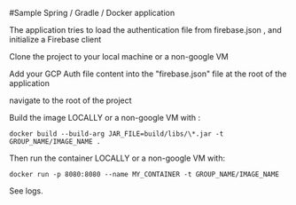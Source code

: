 #Sample Spring / Gradle / Docker application

The application tries to load the authentication file from firebase.json , and initialize a Firebase client

Clone the project to your local machine or a non-google VM

Add your GCP Auth file content into the "firebase.json" file at the root of the application

navigate to the root of the project

Build the image LOCALLY or a non-google VM with :

`docker build --build-arg JAR_FILE=build/libs/\*.jar -t GROUP_NAME/IMAGE_NAME .`

Then run the container LOCALLY or a non-google VM with:

`docker run -p 8080:8080 --name MY_CONTAINER -t GROUP_NAME/IMAGE_NAME`

See logs.


